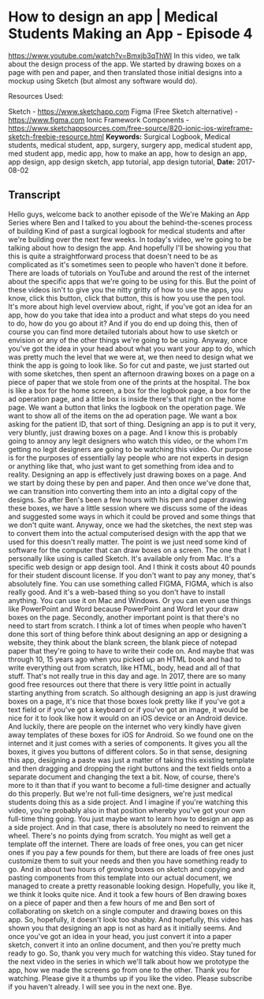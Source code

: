 # How to design an app | Medical Students Making an App - Episode 4
https://www.youtube.com/watch?v=Bmxjb3qThWI
In this video, we talk about the design process of the app. We started by drawing boxes on a page with pen and paper, and then translated those initial designs into a mockup using Sketch (but almost any software would do). 

Resources Used:

Sketch - https://www.sketchapp.com
Figma (Free Sketch alternative) - https://www.figma.com
Ionic Framework Components - https://www.sketchappsources.com/free-source/820-ionic-ios-wireframe-sketch-freebie-resource.html
**Keywords:** Surgical Logbook, Medical students, medical student, app, surgery, surgery app, medical student app, med student app, medic app, how to make an app, how to design an app, app design, app design sketch, app tutorial, app design tutorial, 
**Date:** 2017-08-02

## Transcript
 Hello guys, welcome back to another episode of the We're Making an App Series where Ben and I talked to you about the behind-the-scenes process of building Kind of past a surgical logbook for medical students and after we're building over the next few weeks. In today's video, we're going to be talking about how to design the app. And hopefully I'll be showing you that this is quite a straightforward process that doesn't need to be as complicated as it's sometimes seen to people who haven't done it before. There are loads of tutorials on YouTube and around the rest of the internet about the specific apps that we're going to be using for this. But the point of these videos isn't to give you the nitty gritty of how to use the apps, you know, click this button, click that button, this is how you use the pen tool. It's more about high level overview about, right, if you've got an idea for an app, how do you take that idea into a product and what steps do you need to do, how do you go about it? And if you do end up doing this, then of course you can find more detailed tutorials about how to use sketch or envision or any of the other things we're going to be using. Anyway, once you've got the idea in your head about what you want your app to do, which was pretty much the level that we were at, we then need to design what we think the app is going to look like. So for cut and paste, we just started out with some sketches, then spent an afternoon drawing boxes on a page on a piece of paper that we stole from one of the prints at the hospital. The box is like a box for the home screen, a box for the logbook page, a box for the ad operation page, and a little box is inside there's that right on the home page. We want a button that links the logbook on the operation page. We want to show all of the items on the ad operation page. We want a box asking for the patient ID, that sort of thing. Designing an app is to put it very, very bluntly, just drawing boxes on a page. And I know this is probably going to annoy any legit designers who watch this video, or the whom I'm getting no legit designers are going to be watching this video. Our purpose is for the purposes of essentially lay people who are not experts in design or anything like that, who just want to get something from idea and to reality. Designing an app is effectively just drawing boxes on a page. And we start by doing these by pen and paper. And then once we've done that, we can transition into converting them into an into a digital copy of the designs. So after Ben's been a few hours with his pen and paper drawing these boxes, we have a little session where we discuss some of the ideas and suggested some ways in which it could be proved and some things that we don't quite want. Anyway, once we had the sketches, the next step was to convert them into the actual computerised design with the app that we used for this doesn't really matter. The point is we just need some kind of software for the computer that can draw boxes on a screen. The one that I personally like using is called Sketch. It's available only from Mac. It's a specific web design or app design tool. And I think it costs about 40 pounds for their student discount license. If you don't want to pay any money, that's absolutely fine. You can use something called FIGMA, FIGMA, which is also really good. And it's a web-based thing so you don't have to install anything. You can use it on Mac and Windows. Or you can even use things like PowerPoint and Word because PowerPoint and Word let your draw boxes on the page. Secondly, another important point is that there's no need to start from scratch. I think a lot of times when people who haven't done this sort of thing before think about designing an app or designing a website, they think about the blank screen, the blank piece of notepad paper that they're going to have to write their code on. And maybe that was through 10, 15 years ago when you picked up an HTML book and had to write everything out from scratch, like HTML, body, head and all of that stuff. That's not really true in this day and age. In 2017, there are so many good free resources out there that there is very little point in actually starting anything from scratch. So although designing an app is just drawing boxes on a page, it's nice that those boxes look pretty like if you've got a text field or if you've got a keyboard or if you've got an image, it would be nice for it to look like how it would on an iOS device or an Android device. And luckily, there are people on the internet who very kindly have given away templates of these boxes for iOS for Android. So we found one on the internet and it just comes with a series of components. It gives you all the boxes, it gives you buttons of different colors. So in that sense, designing this app, designing a paste was just a matter of taking this existing template and then dragging and dropping the right buttons and the text fields onto a separate document and changing the text a bit. Now, of course, there's more to it than that if you want to become a full-time designer and actually do this properly. But we're not full-time designers, we're just medical students doing this as a side project. And I imagine if you're watching this video, you're probably also in that position whereby you've got your own full-time thing going. You just maybe want to learn how to design an app as a side project. And in that case, there is absolutely no need to reinvent the wheel. There's no points dying from scratch. You might as well get a template off the internet. There are loads of free ones, you can get nicer ones if you pay a few pounds for them, but there are loads of free ones just customize them to suit your needs and then you have something ready to go. And in about two hours of growing boxes on sketch and copying and pasting components from this template into our actual document, we managed to create a pretty reasonable looking design. Hopefully, you like it, we think it looks quite nice. And it took a few hours of Ben drawing boxes on a piece of paper and then a few hours of me and Ben sort of collaborating on sketch on a single computer and drawing boxes on this app. So, hopefully, it doesn't look too shabby. And hopefully, this video has shown you that designing an app is not as hard as it initially seems. And once you've got an idea in your head, you just convert it into a paper sketch, convert it into an online document, and then you're pretty much ready to go. So, thank you very much for watching this video. Stay tuned for the next video in the series in which we'll talk about how we prototype the app, how we made the screens go from one to the other. Thank you for watching. Please give it a thumbs up if you like the video. Please subscribe if you haven't already. I will see you in the next one. Bye.
